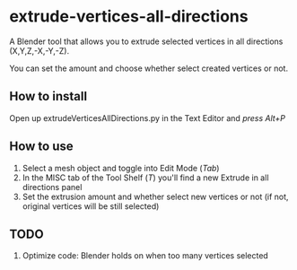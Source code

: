 # extrude-vertices-all-directions
A Blender tool that allows you to extrude selected vertices in all directions (X,Y,Z,-X,-Y,-Z).

You can set the amount and choose whether select created vertices or not. 
## How to install
Open up extrudeVerticesAllDirections.py in the Text Editor and _press Alt+P_
## How to use
1. Select a mesh object and toggle into Edit Mode (_Tab_)
2. In the MISC tab of the Tool Shelf (_T_) you'll find a new Extrude in all directions panel
3. Set the extrusion amount and whether select new vertices or not (if not, original vertices will be still selected)

## TODO
1. Optimize code: Blender holds on when too many vertices selected
